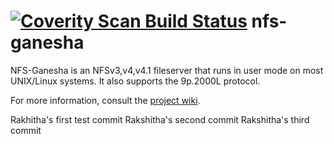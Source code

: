 [![Coverity Scan Build Status](https://scan.coverity.com/projects/2187/badge.svg)](https://scan.coverity.com/projects/2187)
nfs-ganesha
===========

NFS-Ganesha is an NFSv3,v4,v4.1 fileserver that runs in user mode on most UNIX/Linux systems.  It also supports the 9p.2000L protocol.

For more information, consult the [project wiki](https://github.com/nfs-ganesha/nfs-ganesha/wiki).

Rakhitha's first test commit
Rakshitha's second commit
Rakshitha's third commit
